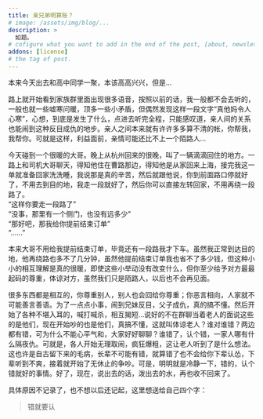 ```yaml
---
title: 亲兄弟明算账？
# image: /assets/img/blog/...
description: >
  如题。
# cofigure what you want to add in the end of the post, [about, newsletter, related, random, license]
addons: [license]
# the tag of post.
---
```


本来今天出去和高中同学一聚，本该高高兴兴，但是...<br>

路上就开始看到家族群里面出现很多语音，按照以前的话，我一般都不会去听的，一般也就一些嘘寒问暖，顶多一些小矛盾，但偶然发现这样一段文字“真他妈令人心寒”，心想，到底是发生了什么，点进去听完全程，只能感叹道，亲人间的关系也能闹到这种反目成仇的地步。亲人之间本来就有许许多多算不清的帐，你帮我，我帮你。可就是这样，利益面前，亲情可能还比不上一个陌路人...<br>

今天碰到一个很暖的大哥。晚上从杭州回来的很晚，叫了一辆滴滴回住的地方。一路上和司机大哥聊天，得知他住在曹路那边，得知他是从家回来上海，接完我这一单就准备回家洗洗睡，我说那是真的辛苦，然后就跟他说，你到前面路口停就好了，不用去到目的地，我走一段就好了，然后你可以直接左转回家，不用再绕一段路了。<br>
“这样你要走一段路了”<br>
“没事，那里有一个侧门，也没有远多少”<br>
“那好吧，那我给你提前结束订单”<br>
“......”<br>

本来大哥不用给我提前结束订单，毕竟还有一段路我才下车。虽然我正常到达目的地，他再绕路也多不了几分钟，虽然他提前结束订单我也省不了多少钱，但这种小小的相互理解是真的很暖，即使这些小举动没有改变什么，但你至少给予对方最最起码的尊重，体谅对方，虽然我们只是陌路人，以后也不会再见面。<br>

很多东西都是相互的，你尊重别人，别人也会回给你尊重；你恶言相向，人家就不可能善言善语。为了一点点小事，闹到兄妹反目，父子成仇，真的搞不懂。然后开始了各种不堪入耳的，喊打喊杀，相互揭短...说好的不在群聊当着老人的面说这些的是他们，现在开始吵的也是他们，真搞不懂，这就叫体谅老人？谁对谁错？两边都有错，可为什么不能心平气和，大家好好聊聊？谁错了，认个错，一家人哪有什么隔夜仇。可就是，各人开始无理取闹，疯狂爆粗，这让老人听到了是什么想法。这也许是自古留下来的毛病，长辈不可能有错，就算错了也不会给你下辈认怂，下辈听到不爽，接着就开始了无休止的争吵。可是，明明就是冷静一下，错的，认个错就好的事情。好了，现在，说出去的话，泼出去的水，再也收不回来了。<br>

具体原因不记录了，也不想以后还记起，这里想送给自己四个字：
> 错就要认